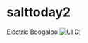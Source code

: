 # salttoday2

Electric Boogaloo
[![UI CI](https://github.com/salt-today/salttoday2/actions/workflows/js_ci.yaml/badge.svg)](https://github.com/salt-today/salttoday2/actions/workflows/js_ci.yaml)
